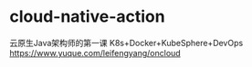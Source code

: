 # cloud-native-action
 云原生Java架构师的第一课 K8s+Docker+KubeSphere+DevOps https://www.yuque.com/leifengyang/oncloud

